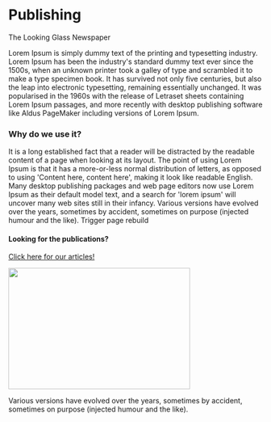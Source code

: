 <div id="title">
  <h1>Publishing</h1>
  <p>The Looking Glass Newspaper</p>
</div>
Lorem Ipsum is simply dummy text of the printing and typesetting industry. Lorem Ipsum has been the industry's standard dummy text ever since the 1500s, when an unknown printer took a galley of type and scrambled it to make a type specimen book. It has survived not only five centuries, but also the leap into electronic typesetting, remaining essentially unchanged. It was popularised in the 1960s with the release of Letraset sheets containing Lorem Ipsum passages, and more recently with desktop publishing software like Aldus PageMaker including versions of Lorem Ipsum.

### Why do we use it?
It is a long established fact that a reader will be distracted by the readable content of a page when looking at its layout. The point of using Lorem Ipsum is that it has a more-or-less normal distribution of letters, as opposed to using 'Content here, content here', making it look like readable English. Many desktop publishing packages and web page editors now use Lorem Ipsum as their default model text, and a search for 'lorem ipsum' will uncover many web sites still in their infancy. Various versions have evolved over the years, sometimes by accident, sometimes on purpose (injected humour and the like). Trigger page rebuild

#### Looking for the publications?
[Click here for our articles!](https://halcyonassembly.wordpress.com/)

<div class="row">
  <div class="col-md-4">
    <img src="https://i.imgur.com/LqXyhDL.jpg" width="360" height="240" />
  </div>
  <div class="col-md-8">
    <p>Various versions have evolved over the years, sometimes by accident, sometimes on purpose (injected humour and the like).</p>
  </div>
</div>
